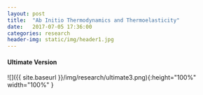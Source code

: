 ```yaml
---
layout: post
title:  "Ab Initio Thermodynamics and Thermoelasticity"
date:   2017-07-05 17:36:00
categories: research
header-img: static/img/header1.jpg
---
```

#### Ultimate Version

![]({{ site.baseurl }}/img/research/ultimate3.png){:height="100%" width="100%" }


